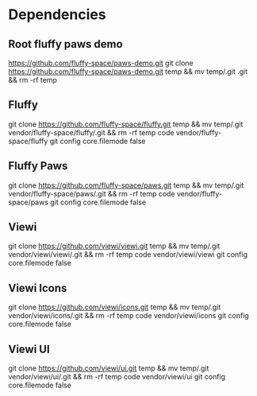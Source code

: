 # Dependencies

## Root fluffy paws demo
https://github.com/fluffy-space/paws-demo.git
git clone https://github.com/fluffy-space/paws-demo.git temp && mv temp/.git .git && rm -rf temp


## Fluffy

git clone https://github.com/fluffy-space/fluffy.git temp && mv temp/.git vendor/fluffy-space/fluffy/.git && rm -rf temp
code vendor/fluffy-space/fluffy
git config core.filemode false

## Fluffy Paws

git clone https://github.com/fluffy-space/paws.git temp && mv temp/.git vendor/fluffy-space/paws/.git && rm -rf temp
code vendor/fluffy-space/paws
git config core.filemode false

## Viewi

git clone https://github.com/viewi/viewi.git temp && mv temp/.git vendor/viewi/viewi/.git && rm -rf temp
code vendor/viewi/viewi
git config core.filemode false

## Viewi Icons

git clone https://github.com/viewi/icons.git temp && mv temp/.git vendor/viewi/icons/.git && rm -rf temp
code vendor/viewi/icons
git config core.filemode false

## Viewi UI

git clone https://github.com/viewi/ui.git temp && mv temp/.git vendor/viewi/ui/.git && rm -rf temp
code vendor/viewi/ui
git config core.filemode false
